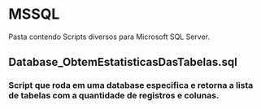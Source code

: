 # MSSQL
Pasta contendo Scripts diversos para Microsoft SQL Server.

## Database_ObtemEstatisticasDasTabelas.sql
### Script que roda em uma database especifica e retorna a lista de tabelas com a quantidade de registros e colunas.


